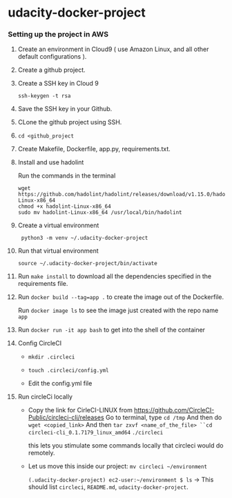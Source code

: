 # udacity-docker-project

### Setting up the project in AWS

1. Create an environment in Cloud9 ( use Amazon Linux, and all other default configurations ). <br>

2. Create a github project.<br>

3. Create a SSH key in Cloud 9<br>

    `ssh-keygen -t rsa `<br>

4. Save the SSH key in your Github.<br>

5. CLone the github project using SSH.<br>

6. `cd <github_project`<br>

7. Create Makefile, Dockerfile, app.py, requirements.txt.<br>

8. Install and use hadolint <br>

   Run the commands in the terminal<br>

    ```
    wget https://github.com/hadolint/hadolint/releases/download/v1.15.0/hadolint-Linux-x86_64
    chmod +x hadolint-Linux-x86_64
    sudo mv hadolint-Linux-x86_64 /usr/local/bin/hadolint

    ```

9. Create a virtual environment<br>

    ` python3 -m venv ~/.udacity-docker-project`<br>

10. Run that virtual environment<br>

    `source ~/.udacity-docker-project/bin/activate`<br>

11. Run `make install` to download all the dependencies specified in the requirements file.<br>

12. Run `docker build --tag=app .` to create the image out of the Dockerfile.

    Run `docker image ls` to see the image just created with the repo name `app`

13. Run `docker run -it app bash` to get into the shell of the container 

14. Config CircleCI

    - `mkdir .circleci`

    - `touch .circleci/config.yml`

    - Edit the config.yml file

15. Run circleCi locally

    - Copy the link for CirleCI-LINUX from https://github.com/CircleCI-Public/circleci-cli/releases
      Go to terminal, type `cd /tmp`
      And then do `wget <copied_link>`
      And then `tar zxvf <name_of_the_file>
      ``cd circleci-cli_0.1.7179_linux_amd64`
      `./circleci`

      this lets you stimulate some commands locally that circleci would do remotely.

    - Let us move this inside our project: `mv circleci ~/environment`

      `(.udacity-docker-project) ec2-user:~/environment $ ls` -> This should list `circleci`, `README.md`,  `udacity-docker-project`.
